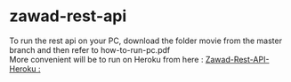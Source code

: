 # zawad-rest-api

To run the rest api on your PC, download the folder movie from the master branch and then refer to how-to-run-pc.pdf
<br/>
More convenient will be to run on Heroku from here : [Zawad-Rest-API-Heroku : ](https://zawad-movie-api.herokuapp.com/ "Heroku-Zawad-API")
